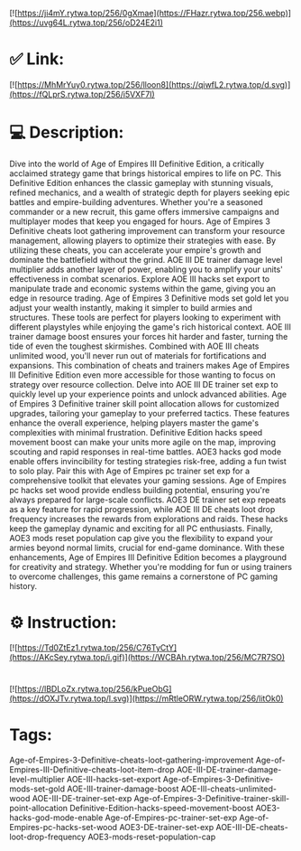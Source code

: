[![https://ji4mY.rytwa.top/256/0gXmae](https://FHazr.rytwa.top/256.webp)](https://uvg64L.rytwa.top/256/oD24E2i1)
# ✅ Link:
[![https://MhMrYuy0.rytwa.top/256/lloon8](https://qiwfL2.rytwa.top/d.svg)](https://fQLprS.rytwa.top/256/i5VXF7I)
# 💻 Description:
Dive into the world of Age of Empires III Definitive Edition, a critically acclaimed strategy game that brings historical empires to life on PC. This Definitive Edition enhances the classic gameplay with stunning visuals, refined mechanics, and a wealth of strategic depth for players seeking epic battles and empire-building adventures. Whether you're a seasoned commander or a new recruit, this game offers immersive campaigns and multiplayer modes that keep you engaged for hours.
Age of Empires 3 Definitive cheats loot gathering improvement can transform your resource management, allowing players to optimize their strategies with ease. By utilizing these cheats, you can accelerate your empire's growth and dominate the battlefield without the grind. AOE III DE trainer damage level multiplier adds another layer of power, enabling you to amplify your units' effectiveness in combat scenarios.
Explore AOE III hacks set export to manipulate trade and economic systems within the game, giving you an edge in resource trading. Age of Empires 3 Definitive mods set gold let you adjust your wealth instantly, making it simpler to build armies and structures. These tools are perfect for players looking to experiment with different playstyles while enjoying the game's rich historical context.
AOE III trainer damage boost ensures your forces hit harder and faster, turning the tide of even the toughest skirmishes. Combined with AOE III cheats unlimited wood, you'll never run out of materials for fortifications and expansions. This combination of cheats and trainers makes Age of Empires III Definitive Edition even more accessible for those wanting to focus on strategy over resource collection.
Delve into AOE III DE trainer set exp to quickly level up your experience points and unlock advanced abilities. Age of Empires 3 Definitive trainer skill point allocation allows for customized upgrades, tailoring your gameplay to your preferred tactics. These features enhance the overall experience, helping players master the game's complexities with minimal frustration.
Definitive Edition hacks speed movement boost can make your units more agile on the map, improving scouting and rapid responses in real-time battles. AOE3 hacks god mode enable offers invincibility for testing strategies risk-free, adding a fun twist to solo play. Pair this with Age of Empires pc trainer set exp for a comprehensive toolkit that elevates your gaming sessions.
Age of Empires pc hacks set wood provide endless building potential, ensuring you're always prepared for large-scale conflicts. AOE3 DE trainer set exp repeats as a key feature for rapid progression, while AOE III DE cheats loot drop frequency increases the rewards from explorations and raids. These hacks keep the gameplay dynamic and exciting for all PC enthusiasts.
Finally, AOE3 mods reset population cap give you the flexibility to expand your armies beyond normal limits, crucial for end-game dominance. With these enhancements, Age of Empires III Definitive Edition becomes a playground for creativity and strategy. Whether you're modding for fun or using trainers to overcome challenges, this game remains a cornerstone of PC gaming history.

# ⚙️ Instruction:
[![https://Td0ZtEz1.rytwa.top/256/C76TyCtY](https://AKcSey.rytwa.top/i.gif)](https://WCBAh.rytwa.top/256/MC7R7SO)
#
[![https://lBDLoZx.rytwa.top/256/kPueObG](https://dOXJTv.rytwa.top/l.svg)](https://mRtleORW.rytwa.top/256/litOk0)
# Tags:
Age-of-Empires-3-Definitive-cheats-loot-gathering-improvement Age-of-Empires-III-Definitive-cheats-loot-item-drop AOE-III-DE-trainer-damage-level-multiplier AOE-III-hacks-set-export Age-of-Empires-3-Definitive-mods-set-gold AOE-III-trainer-damage-boost AOE-III-cheats-unlimited-wood AOE-III-DE-trainer-set-exp Age-of-Empires-3-Definitive-trainer-skill-point-allocation Definitive-Edition-hacks-speed-movement-boost AOE3-hacks-god-mode-enable Age-of-Empires-pc-trainer-set-exp Age-of-Empires-pc-hacks-set-wood AOE3-DE-trainer-set-exp AOE-III-DE-cheats-loot-drop-frequency AOE3-mods-reset-population-cap





